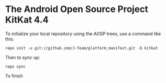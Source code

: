 The Android Open Source Project KitKat 4.4
===========

To initialize your local repository using the AOSP trees, use a command like this:

    repo init -u git://github.com/J-Team/platform_manifest.git -b kitkat

Then to sync up:

    repo sync

To finish


